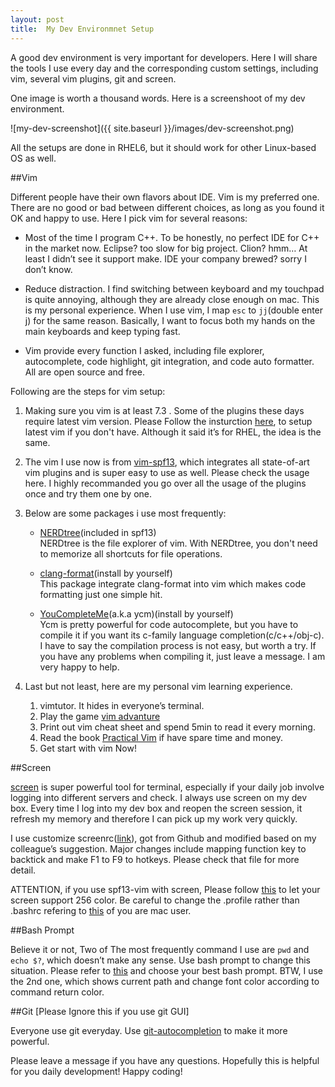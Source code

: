 ```yaml
---
layout: post
title:  My Dev Environmnet Setup
---
```


A good dev environment is very important for developers. Here I will share the tools I use every day and the corresponding custom settings, including vim, several vim plugins, git and screen. 

One image is worth a thousand words. Here is a screenshoot of my dev environment.
    
![my-dev-screenshot]({{ site.baseurl }}/images/dev-screenshot.png)
    
   

All the setups are done in RHEL6, but it should work for other Linux-based OS as well. 

##Vim

Different people have their own flavors about IDE. Vim is my preferred one. There are no good or bad between different choices, as long as you found it OK and happy to use. Here I pick vim for several reasons:

* Most of the time I program C++. To be honestly, no perfect IDE for C++ in the market now. Eclipse? too slow for big project. Clion? hmm… At least I didn’t see it support make. IDE your company brewed?  sorry I don’t know. 

* Reduce distraction. I find switching between keyboard and my touchpad is quite annoying, although they are already close enough on mac. This is my personal experience. When I use vim, I map ``esc`` to ``jj``(double enter j) for the same reason. Basically, I want to focus both my hands on the main keyboards and keep typing fast.

* Vim provide every function I asked, including file explorer, autocomplete, code highlight, git integration, and code auto formatter. All are open source and free.

Following are the steps for vim setup:

1. Making sure you vim is at least 7.3 . Some of the plugins these days require latest vim version. Please Follow the insturction [here](http://blog.angeloff.name/post/2010/10/15/vim-7-on-red-hat-enterprise-linux-rhel/), to setup latest vim if you don't have. Although it said it’s for RHEL, the idea is the same.

1. The vim I use now is from [vim-spf13](http://vim.spf13.com/), which integrates all state-of-art vim plugins and is super easy to use as well. Please check the usage here. I highly recommanded you go over all the usage of the plugins once and try them one by one.

1. Below are some packages i use most frequently:

    * [NERDtree](https://github.com/scrooloose/nerdtree)(included in spf13)  
        NERDtree is the file explorer of vim. With NERDtree, you don't need to memorize all shortcuts for file operations.

    * [clang-format](https://github.com/rhysd/vim-clang-format)(install by yourself)  
        This package integrate clang-format into vim which makes code formatting just one simple hit.

    * [YouCompleteMe](http://valloric.github.io/YouCompleteMe/)(a.k.a ycm)(install by yourself)  
        Ycm is pretty powerful for code autocomplete, but you have to compile it if you want its c-family language    completion(c/c++/obj-c). I have to say the compilation process is not easy, but worth a try. If you have any problems when compiling it, just leave a message. I am very happy to help.

1. Last but not least, here are my personal vim learning experience. 
    1. vimtutor. It hides in everyone’s terminal.
    2. Play the game [vim advanture](http://vim-adventures.com/)
    3. Print out vim cheat sheet and spend 5min to read it every morning. 
    4. Read the book [Practical Vim](http://www.amazon.com/Practical-Vim-Thought-Pragmatic-Programmers/dp/1934356980) if have spare time and money.
    5. Get start with vim Now!
 
##Screen

[screen](http://www.gnu.org/software/screen/) is super powerful tool for terminal, especially if your daily job involve logging into different servers and check. I always use screen on my dev box. Every time I log into my dev box and reopen the screen session, it refresh my memory and therefore I can pick up my work very quickly.

I use customize screenrc([link](https://github.com/qqibrow/setup/blob/master/.screenrc)), got from Github and modified based on my colleague’s suggestion. Major changes include mapping function key to backtick and make F1 to F9  to hotkeys. Please check that file for more detail.

ATTENTION, if you use spf13-vim with screen, Please follow [this](http://stackoverflow.com/questions/6787734/strange-behavior-of-vim-color-inside-screen-with-256-colors) to let your screen support 256 color. Be careful to change the .profile rather than .bashrc refering to [this](http://superuser.com/a/370042) of you are mac user.

##Bash Prompt

Believe it or not, Two of The most frequently command I use are ```pwd``` and ```echo $?```, which doesn’t make any sense. Use bash prompt to change this situation. Please refer to [this](http://www.maketecheasier.com/8-useful-and-interesting-bash-prompts) and choose your best bash prompt. BTW, I use the 2nd one, which shows current path and change font color according to command return color.

##Git [Please Ignore this if you use git GUI]

Everyone use git everyday. Use [git-autocompletion](http://git-scm.com/book/en/v1/Git-Basics-Tips-and-Tricks) to make it more powerful. 

Please leave a message if you have any questions. Hopefully this is helpful for you daily development! Happy coding!


